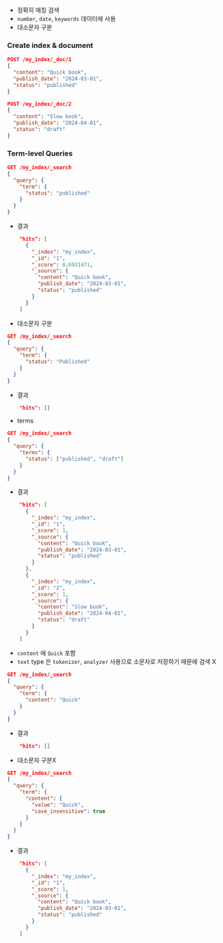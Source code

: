 - 정확히 매칭 검색
- `number`, `date`, `keywords` 데이터에 사용
- 대소문자 구분

### Create index & document
```json
POST /my_index/_doc/1
{
  "content": "Quick book",
  "publish_date": "2024-03-01",
  "status": "published"
}

POST /my_index/_doc/2
{
  "content": "Slow book",
  "publish_date": "2024-04-01",
  "status": "draft"
}
```

### Term-level Queries
```json
GET /my_index/_search
{
  "query": {
    "term": {
      "status": "published"
    }
  }
}
```
- 결과
```json
    "hits": [
      {
        "_index": "my_index",
        "_id": "1",
        "_score": 0.6931471,
        "_source": {
          "content": "Quick book",
          "publish_date": "2024-03-01",
          "status": "published"
        }
      }
    ]
```

- 대소문자 구분
```json
GET /my_index/_search
{
  "query": {
    "term": {
      "status": "Published"
    }
  }
}
```
- 결과
```json
    "hits": []
```

- terms
```json
GET /my_index/_search
{
  "query": {
    "terms": {
      "status": ["published", "draft"]
    }
  }
}
```
- 결과
```json
    "hits": [
      {
        "_index": "my_index",
        "_id": "1",
        "_score": 1,
        "_source": {
          "content": "Quick book",
          "publish_date": "2024-03-01",
          "status": "published"
        }
      },
      {
        "_index": "my_index",
        "_id": "2",
        "_score": 1,
        "_source": {
          "content": "Slow book",
          "publish_date": "2024-04-01",
          "status": "draft"
        }
      }
    ]
```

- `content` 에 `Quick` 포함
- `text` type 은 `tokenizer`, `analyzer` 사용으로 소문자로 저장하기 때문에 검색 X
```json
GET /my_index/_search
{
  "query": {
    "term": {
      "content": "Quick"
    }
  }
}
```
- 결과
```json
    "hits": []
```

- 대소문자 구분X 
```json
GET /my_index/_search
{
  "query": {
    "term": {
      "content": {
        "value": "Quick",
        "case_insensitive": true
      }
    }
  }
}
```
- 결과
```json
    "hits": [
      {
        "_index": "my_index",
        "_id": "1",
        "_score": 1,
        "_source": {
          "content": "Quick book",
          "publish_date": "2024-03-01",
          "status": "published"
        }
      }
    ]
```
